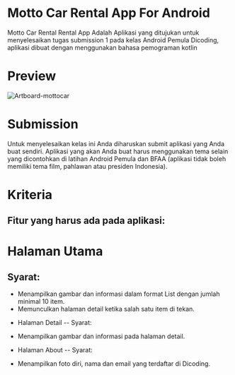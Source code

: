 # Motto Car Rental App For Android
Motto Car Rental Rental App
Adalah Aplikasi yang ditujukan untuk menyelesaikan tugas submission 1 pada kelas Android Pemula Dicoding, aplikasi dibuat dengan menggunakan bahasa pemograman kotlin

# Preview
![Artboard-mottocar](https://user-images.githubusercontent.com/50509675/83852983-ce596f00-a73e-11ea-8f7c-7a6226f947b3.png)

# Submission
Untuk menyelesaikan kelas ini Anda diharuskan submit aplikasi yang Anda buat sendiri. Aplikasi yang akan Anda buat harus menggunakan tema selain yang dicontohkan di latihan Android Pemula dan BFAA (aplikasi tidak boleh memiliki tema film, pahlawan atau presiden Indonesia).

# Kriteria
## Fitur yang harus ada pada aplikasi:

# Halaman Utama
## Syarat:
* Menampilkan gambar dan informasi dalam format List dengan jumlah minimal 10 item.
* Memunculkan halaman detail ketika salah satu item di tekan.

- Halaman Detail
-- Syarat:
* Menampilkan gambar dan informasi pada halaman detail.

- Halaman About
-- Syarat:
* Menampilkan foto diri, nama dan email yang terdaftar di Dicoding.


